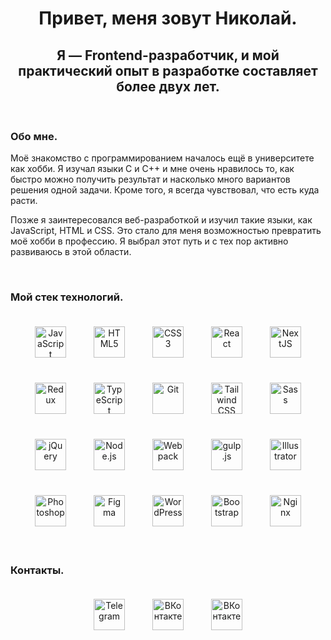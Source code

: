 # <h1 align="center">Привет, меня зовут Николай.</h1>

## <h2 align="center">Я — Frontend-разработчик, и мой практический опыт в разработке составляет более двух лет.</h2>

<br/>

### Обо мне.

<p>Моё знакомство с программированием началось ещё в университете как хобби. Я изучал языки C и C++ и мне очень нравилось то, как быстро можно получить результат и насколько много вариантов решения одной задачи. Кроме того, я всегда чувствовал, что есть куда расти.</p>
<p>Позже я заинтересовался веб-разработкой и изучил такие языки, как JavaScript, HTML и CSS. Это стало для меня возможностью превратить моё хобби в профессию. Я выбрал этот путь и с тех пор активно развиваюсь в этой области.</p>

<br/>

### Мой стек технологий.

<div align="center" > 
<a href="https://developer.mozilla.org/ru/docs/Web/JavaScript" target="_blank"><img style="margin: 20px" src="https://profilinator.rishav.dev/skills-assets/javascript-original.svg" alt="JavaScript" height="50" /></a> <a href="https://en.wikipedia.org/wiki/HTML5" target="_blank"><img style="margin: 20px" src="https://profilinator.rishav.dev/skills-assets/html5-original-wordmark.svg" alt="HTML5" height="50" /></a> <a href="https://www.w3schools.com/css/" target="_blank"><img style="margin: 20px" src="https://profilinator.rishav.dev/skills-assets/css3-original-wordmark.svg" alt="CSS3" height="50" /></a> <a href="https://reactjs.org/" target="_blank"><img style="margin: 20px" src="https://profilinator.rishav.dev/skills-assets/react-original-wordmark.svg" alt="React" height="50" /></a> <a href="https://nextjs.org/" target="_blank"><img style="margin: 20px" src="https://profilinator.rishav.dev/skills-assets/nextjs.png" alt="NextJS" height="50" /></a> <a href="https://redux.js.org/" target="_blank"><img style="margin: 20px" src="https://profilinator.rishav.dev/skills-assets/redux-original.svg" alt="Redux" height="50" /></a> <a href="https://www.typescriptlang.org/" target="_blank"><img style="margin: 20px" src="https://profilinator.rishav.dev/skills-assets/typescript-original.svg" alt="TypeScript" height="50" /></a> <a href="https://github.com/" target="_blank"><img style="margin: 20px" src="https://profilinator.rishav.dev/skills-assets/git-scm-icon.svg" alt="Git" height="50" /></a> <a href="https://www.tailwindcss.com/" target="_blank"><img style="margin: 20px" src="https://profilinator.rishav.dev/skills-assets/tailwindcss.svg" alt="Tailwind CSS" height="50" /></a> <a href="https://sass-lang.com/" target="_blank"><img style="margin: 20px" src="https://profilinator.rishav.dev/skills-assets/sass-original.svg" alt="Sass" height="50" /></a> <a href="https://jquery.com/" target="_blank"><img style="margin: 20px" src="https://profilinator.rishav.dev/skills-assets/jquery.png" alt="jQuery" height="50" /></a> <a href="https://nodejs.org/" target="_blank"><img style="margin: 20px" src="https://profilinator.rishav.dev/skills-assets/nodejs-original-wordmark.svg" alt="Node.js" height="50" /></a> <a href="https://webpack.js.org/" target="_blank"><img style="margin: 20px" src="https://profilinator.rishav.dev/skills-assets/webpack-original.svg" alt="Webpack" height="50" /></a> <a href="https://gulpjs.com/" target="_blank"><img style="margin: 20px" src="https://profilinator.rishav.dev/skills-assets/gulp-plain.svg" alt="gulp.js" height="50" /></a> <a href="https://www.adobe.com/in/products/illustrator.html" target="_blank"><img style="margin: 20px" src="https://profilinator.rishav.dev/skills-assets/adobe_illustrator-icon.svg" alt="Illustrator" height="50" /></a> <a href="https://www.adobe.com/in/products/photoshop.html" target="_blank"><img style="margin: 20px" src="https://profilinator.rishav.dev/skills-assets/photoshop-plain.svg" alt="Photoshop" height="50" /></a> <a href="https://www.figma.com/" target="_blank"><img style="margin: 20px" src="https://profilinator.rishav.dev/skills-assets/figma-icon.svg" alt="Figma" height="50" /></a> <a href="https://wordpress.com/" target="_blank"><img  style="margin: 20px" src="https://profilinator.rishav.dev/skills-assets/wordpress.png" alt="WordPress" height="50" /></a> <a href="https://getbootstrap.com/docs/3.4/javascript/" target="_blank"><img style="margin: 20px" src="https://profilinator.rishav.dev/skills-assets/bootstrap-plain.svg" alt="Bootstrap" height="50" /></a> <a href="https://www.nginx.com/" target="_blank"><img style="margin: 20px" src="https://profilinator.rishav.dev/skills-assets/nginx-original.svg" alt="Nginx" height="50" /></a>
</div>

<br/>

### Контакты.

<div align="center">
<a href="https://t.me/NikolayPilgun" target="_blank" ><img style="margin: 20px" src="https://img.shields.io/badge/Telegram-4B99D1?style=for-the-badge&logo=telegram&logoColor=FFA500" alt="Telegram" height="50"/></a>
<a href="https://vk.com/nikolaypilgun" target="_blank"><img style="margin: 20px" src="https://img.shields.io/badge/ВКонтакте-0000FF?style=for-the-badge&logo=vk&logoColor=FFA500" alt="ВКонтакте" height="50"/></a>
<a href="mailto:a03198814s@gmail.com" target="_blank"><img style="margin: 20px" src="https://img.shields.io/badge/gmail-4B99D1?style=for-the-badge&logo=gmail&logoColor=FFA500" alt="ВКонтакте" height="50"/></a>

</div>

<br/>
